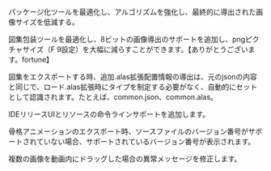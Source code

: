 パッケージ化ツールを最適化し、アルゴリズムを強化し、最終的に導出された画像サイズを低減する。

図集包装ツールを最適化し、8ビットの画像導出のサポートを追加し、pngピクチャサイズ（F 9設定）を大幅に減らすことができます。【ありがとうございます。fortune】

図集をエクスポートする時、追加.alas拡張配置情報の導出は、元のjsonの内容と同じで、ロード.alas拡張時にタイプを制定する必要がなく、自動的にセットとして認識されます。たとえば、common.json、common.alas。

IDEリリースUIとリソースの命令ラインサポートを追加します。

骨格アニメーションのエクスポート時、ソースファイルのバージョン番号がサポートされていない場合、サポートされているバージョン番号が表示されます。

複数の画像を動画内にドラッグした場合の異常メッセージを修正します。
